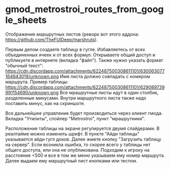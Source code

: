 # gmod_metrostroi_routes_from_google_sheets

Отображение маршрутных листов (реворк вот этого аддона: https://github.com/TheFUlDeep/marshruts).

Первым делом создаете таблицу в гугле. Избавляетесь от всех объединенных ячеек и от всех формул. Открываете общий доступ и публикуете в интернете (вкладка "файл").
Также нужно указать формат "обычный текст": https://cdn.discordapp.com/attachments/622487500308611101/630063077164843019/unknown.png
Имя листа должно совпадать с номером маршрута.
Пример таблицы: https://cdn.discordapp.com/attachments/622487500308611101/629089739991154690/unknown.png
Все мрашрутные листы идут в один столбик, разделенные минусами. Внутри маршрутного листа также надо поставить минус, как на скриншоте.

Все дальнейшее управление будет производиться через клиент гмода. Вкладка "Утилиты", спойлер "Metrostroi", пункт "мрашрутники".

Расположение таблицы на экране регулируется двумя слайдерами.
В реалтайме можно изменить шрифт.
В пункте "Айди таблицы" указывается айди гугл доков.
Далее жмете кнопку "Загрузить таблицу на сервер". Если возникла ошибка, то скорее всего у таблицы нет общего доступа, или она не опубликована.
Подходим к игроку на расстояние <500 и все в том же меню указываем ему номер маршрута.
Далее выдаем ему маршрутный лист кнопками или тестом.
